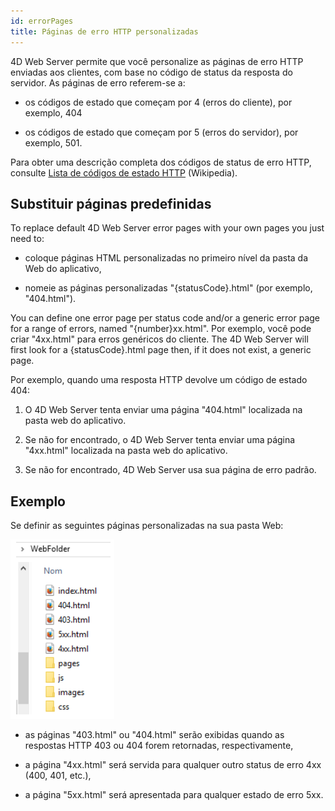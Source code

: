 ```yaml
---
id: errorPages
title: Páginas de erro HTTP personalizadas
---
```


4D Web Server permite que você personalize as páginas de erro HTTP enviadas aos clientes, com base no código de status da resposta do servidor. As páginas de erro referem-se a:

* os códigos de estado que começam por 4 (erros do cliente), por exemplo, 404

* os códigos de estado que começam por 5 (erros do servidor), por exemplo, 501.

Para obter uma descrição completa dos códigos de status de erro HTTP, consulte [Lista de códigos de estado HTTP](https://en.wikipedia.org/wiki/List_of_HTTP_status_codes) (Wikipedia).

## Substituir páginas predefinidas

To replace default 4D Web Server error pages with your own pages you just need to:

* coloque páginas HTML personalizadas no primeiro nível da pasta da Web do aplicativo,

* nomeie as páginas personalizadas "\{statusCode\}.html" (por exemplo, "404.html").

You can define one error page per status code and/or a generic error page for a range of errors, named "{number}xx.html". Por exemplo, você pode criar "4xx.html" para erros genéricos do cliente. The 4D Web Server will first look for a \{statusCode\}.html page then, if it does not exist, a generic page.

Por exemplo, quando uma resposta HTTP devolve um código de estado 404:

1. O 4D Web Server tenta enviar uma página "404.html" localizada na pasta web do aplicativo.

2. Se não for encontrado, o 4D Web Server tenta enviar uma página "4xx.html" localizada na pasta web do aplicativo.

3. Se não for encontrado, 4D Web Server usa sua página de erro padrão.

## Exemplo

Se definir as seguintes páginas personalizadas na sua pasta Web:

![](../assets/en/WebServer/errorPage.png)

* as páginas "403.html" ou "404.html" serão exibidas quando as respostas HTTP 403 ou 404 forem retornadas, respectivamente,

* a página "4xx.html" será servida para qualquer outro status de erro 4xx (400, 401, etc.),

* a página "5xx.html" será apresentada para qualquer estado de erro 5xx.

